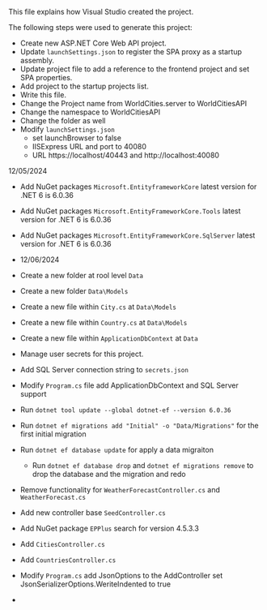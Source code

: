 This file explains how Visual Studio created the project.

The following steps were used to generate this project:
- Create new ASP\.NET Core Web API project.
- Update `launchSettings.json` to register the SPA proxy as a startup assembly.
- Update project file to add a reference to the frontend project and set SPA properties.
- Add project to the startup projects list.
- Write this file.
- Change the Project name from WorldCities.server to WorldCitiesAPI
- Change the namespace to WorldCitiesAPI
- Change the folder as well 
- Modify `launchSettings.json` 
	- set launchBrowser to false
	- IISExpress URL and port to 40080
	- URL https://localhost/40443 and http://localhost:40080

12/05/2024
- Add NuGet packages `Microsoft.EntityframeworkCore` latest version for .NET 6 is 6.0.36
- Add NuGet packages `Microsoft.EntityFrameworkCore.Tools` latest version for .NET 6 is 6.0.36
- Add NuGet packages `Microsoft.EntityFrameworkCore.SqlServer` latest version for .NET 6 is 6.0.36

- 12/06/2024
- Create a new folder at rool level `Data`
- Create a new folder `Data\Models`
- Create a new file within `City.cs` at `Data\Models`
- Create a new file within `Country.cs` at `Data\Models`
- Create a new file within `ApplicationDbContext` at `Data`
- Manage user secrets for this project. 
- Add SQL Server connection string to	`secrets.json`
- Modify `Program.cs` file add ApplicationDbContext and SQL Server support
- Run `dotnet tool update --global dotnet-ef --version 6.0.36`
- Run `dotnet ef migrations add "Initial" -o "Data/Migrations"` for the first initial migration
- Run `dotnet ef database update` for apply a data migraiton 
	- Run `dotnet ef database drop` and `dotnet ef migrations remove` to drop the database and the migration and redo
- Remove functionality for `WeatherForecastController.cs` and `WeatherForecast.cs`
- Add new controller base `SeedController.cs`
- Add NuGet package `EPPlus`  search for version 4.5.3.3
- Add `CitiesController.cs`
- Add `CountriesController.cs`
- Modify `Program.cs` add JsonOptions to the AddController set JsonSerializerOptions.WeriteIndented to true
- 
